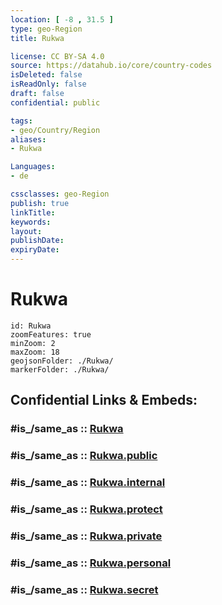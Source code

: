 ```yaml
---
location: [ -8 , 31.5 ] 
type: geo-Region
title: Rukwa

license: CC BY-SA 4.0
source: https://datahub.io/core/country-codes
isDeleted: false
isReadOnly: false
draft: false
confidential: public

tags:
- geo/Country/Region
aliases:
- Rukwa

Languages:
- de

cssclasses: geo-Region
publish: true
linkTitle: 
keywords: 
layout: 
publishDate: 
expiryDate: 
---
```


# Rukwa

```leaflet
id: Rukwa
zoomFeatures: true 
minZoom: 2 
maxZoom: 18
geojsonFolder: ./Rukwa/
markerFolder: ./Rukwa/
```


## Confidential Links & Embeds: 

### #is_/same_as :: [Rukwa](/_Standards/Earth/Continent/Africa/Africa~East/Tanzania/regions~Tanzania/Rukwa.md) 

### #is_/same_as :: [Rukwa.public](/_public/Earth/Continent/Africa/Africa~East/Tanzania/regions~Tanzania/Rukwa.public.md) 

### #is_/same_as :: [Rukwa.internal](/_internal/Earth/Continent/Africa/Africa~East/Tanzania/regions~Tanzania/Rukwa.internal.md) 

### #is_/same_as :: [Rukwa.protect](/_protect/Earth/Continent/Africa/Africa~East/Tanzania/regions~Tanzania/Rukwa.protect.md) 

### #is_/same_as :: [Rukwa.private](/_private/Earth/Continent/Africa/Africa~East/Tanzania/regions~Tanzania/Rukwa.private.md) 

### #is_/same_as :: [Rukwa.personal](/_personal/Earth/Continent/Africa/Africa~East/Tanzania/regions~Tanzania/Rukwa.personal.md) 

### #is_/same_as :: [Rukwa.secret](/_secret/Earth/Continent/Africa/Africa~East/Tanzania/regions~Tanzania/Rukwa.secret.md)

